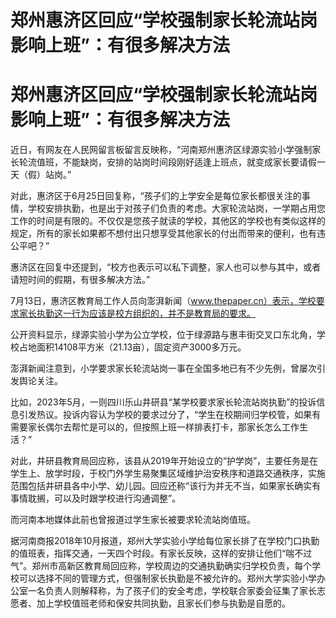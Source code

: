 # 郑州惠济区回应“学校强制家长轮流站岗影响上班”：有很多解决方法

# 郑州惠济区回应“学校强制家长轮流站岗影响上班”：有很多解决方法

近日，有网友在人民网留言板留言反映称，“河南郑州惠济区绿源实验小学强制家长轮流值班，不能缺岗，安排的站岗时间段刚好适逢上班点，就变成家长要请假一天（假）站岗。”

对此，惠济区于6月25日回复称，“孩子们的上学安全是每位家长都很关注的事情，学校安排执勤，也是出于对孩子们负责的考虑。大家轮流站岗，一学期占用您工作的时间是有限的。不仅仅是您孩子就读的学校，其他区的学校也有类似这样的规定，所有的家长如果都不想付出只想享受其他家长的付出而带来的便利，也有违公平吧？”

惠济区在回复中还提到，“校方也表示可以私下调整，家人也可以参与其中，或者请短时间的假期，有很多解决方法。”

7月13日，惠济区教育局工作人员向澎湃新闻（www.thepaper.cn）表示，学校要求家长执勤这一行为应该是校方组织的，并不是教育局的要求。

公开资料显示，绿源实验小学为公立学校，位于绿源路与惠丰街交叉口东北角，学校占地面积14108平方米（21.13亩），固定资产3000多万元。

澎湃新闻注意到，小学要求家长轮流站岗一事在全国多地已有不少先例，曾屡次引发舆论关注。

比如，2023年5月，一则四川乐山井研县“某学校要求家长轮流站岗执勤”的投诉信息引发热议。投诉内容认为学校的要求过分了，“学生在校期间归学校管，如果有需要家长偶尔去帮忙是可以的，但按照上班一样排表打卡，那家长怎么工作生活？”

对此，井研县教育局回应称，该县从2019年开始设立的“护学岗”，主要任务是在学生上、放学时段，于校门外学生易聚集区域维护治安秩序和道路交通秩序，实施范围包括井研县各中小学、幼儿园。回应还称“该行为并无不当，如果家长确实有事情耽搁，可以及时跟学校进行沟通调整”。

而河南本地媒体此前也曾报道过学生家长被要求轮流站岗值班。

据河南商报2018年10月报道，郑州大学实验小学给每位家长排了在学校门口执勤的值班表，指挥交通，一天四个时段。有家长反映，这样的安排让他们“喘不过气”。郑州市高新区教育局回应称，学校周边的交通执勤确实归学校负责，每个学校可以选择不同的管理方式，但强制家长执勤是不被允许的。郑州大学实验小学办公室一名负责人则解释称，为了孩子们的安全考虑，学校联合家委会征集了家长志愿者、加上学校值班老师和保安共同执勤，且家长们参与执勤是自愿的。

